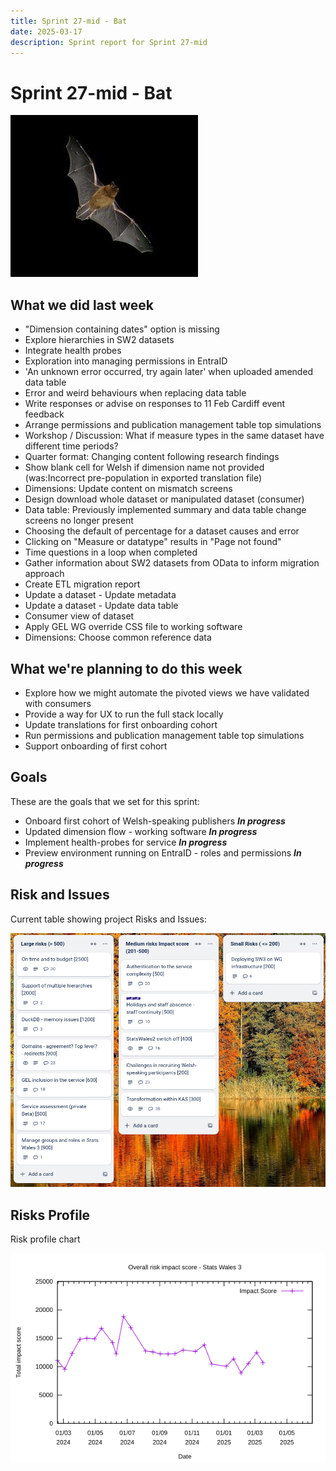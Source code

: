 ```yaml
---
title: Sprint 27-mid - Bat
date: 2025-03-17
description: Sprint report for Sprint 27-mid
---
```


# Sprint 27-mid - Bat

![bat2](bat2.jpg)

## What we did last week

- "Dimension containing dates" option is missing
- Explore hierarchies in SW2 datasets
- Integrate health probes
- Exploration into managing permissions in EntraID
- 'An unknown error occurred, try again later' when uploaded amended data table
- Error and weird behaviours when replacing data table
- Write responses or advise on responses to 11 Feb Cardiff event feedback
- Arrange permissions and publication management table top simulations
- Workshop / Discussion: What if measure types in the same dataset have different time periods?
- Quarter format: Changing content following research findings
- Show blank cell for Welsh if dimension name not provided (was:Incorrect pre-population in exported translation file)
- Dimensions: Update content on mismatch screens
- Design download whole dataset or manipulated dataset (consumer)
- Data table: Previously implemented summary and data table change screens no longer present
- Choosing the default of percentage for a dataset causes and error
- Clicking on "Measure or datatype" results in "Page not found"
- Time questions in a loop when completed
- Gather information about SW2 datasets from OData to inform migration approach
- Create ETL migration report
- Update a dataset - Update metadata
- Update a dataset - Update data table
- Consumer view of dataset
- Apply GEL WG override CSS file to working software
- Dimensions: Choose common reference data

## What we're planning to do this week

- Explore how we might automate the pivoted views we have validated with consumers
- Provide a way for UX to run the full stack locally
- Update translations for first onboarding cohort
- Run permissions and publication management table top simulations
- Support onboarding of first cohort

## Goals

These are the goals that we set for this sprint:

- Onboard first cohort of Welsh-speaking publishers <span class="badge bg-info">_**In progress**_</span>
- Updated dimension flow - working software <span class="badge bg-info">_**In progress**_</span>
- Implement health-probes for service  <span class="badge bg-info">_**In progress**_</span>
- Preview environment running on EntraID - roles and permissions <span class="badge bg-info">_**In progress**_</span>

## Risk and Issues

Current table showing project Risks and Issues:

![Risks and Issues](risksBoard20250317.png)

## Risks Profile

Risk profile chart

![Risks profile](riskImpact20250317.png)

